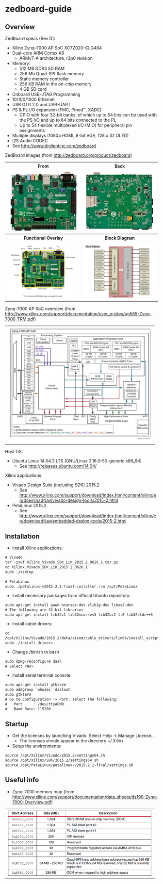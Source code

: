 # zedboard-guide

## Overview

ZedBoard specs (Rev D):
- Xilinx Zynq-7000 AP SoC XC7Z020-CLG484
- Dual-core ARM Cortex A9
  - ARMv7-A architecture, r3p0 revision
- Memory:
  - 512 MB DDR3 SD RAM
  - 256 Mb Quad-SPI flash memory
  - Static memory controller
  - 256 KB RAM in the on-chip memory
  - 4 GB SD card
- Onboard USB-JTAG Programming
- 10/100/1000 Ethernet
- USB OTG 2.0 and USB-UART
- PS & PL I/O expansion (FMC, Pmod™, XADC)
  - GPIO with four 32-bit banks, of which up to 54 bits can be used with the PS I/O and up to 64 bits connected to the PL
  - Up to 54 flexible multiplexed I/O (MIO) for peripheral pin assignments
- Multiple displays (1080p HDMI, 8-bit VGA, 128 x 32 OLED)
- I2S Audio CODEC
- See http://www.digilentinc.com/zedboard

ZedBoard images 
(from http://zedboard.org/product/zedboard)
<table>
<tr>
<th>Front</th>
<th>Back</th>
</tr>
<tr>
<td><img src="/images/ZedBoard_RevA_sideA_0_0.jpg" width="240px" alt="Front"/></td>
<td><img src="/images/ZedBoard_RevA_sideB_0_0.jpg" width="240px" alt="Back"/></td>
</tr>
<tr>
<th>Functional Overlay</th>
<th>Block Diagram</th>
</tr>
<tr>
<td><img src="/images/Front-image-of-board_0.jpg" width="240px" alt="Functional Overlay"/></td>
<td><img src="/images/block_diagram_0_0.jpg" width="240px" alt="Block Diagram"/></td>
</tr>
</table>

Zynq-7000 AP SoC overview 
(from http://www.xilinx.com/support/documentation/user_guides/ug585-Zynq-7000-TRM.pdf)

<table>
<tr>
<td><img src="/images/ZynqBlockDiagram.png" width="480px" alt="Zynq-7000 AP SoC overview"/></td>
</tr>
</table>

Host OS:
- Ubuntu Linux 14.04.3 LTS (GNU/Linux 3.16.0-50-generic x86_64)
  - See http://releases.ubuntu.com/14.04/ 

Xilinx applications:
- Vivado Design Suite (including SDK) 2015.2
  - See http://www.xilinx.com/support/download/index.html/content/xilinx/en/downloadNav/vivado-design-tools/2015-2.html
- PetaLinux 2015.2
  - See http://www.xilinx.com/support/download/index.html/content/xilinx/en/downloadNav/embedded-design-tools/2015-2.html

## Installation

- Install Xilinx applications:

```
# Vivado
tar -zxvf Xilinx_Vivado_SDK_Lin_2015.2_0626_1.tar.gz
cd Xilinx_Vivado_SDK_Lin_2015.2_0626_1
sudo ./xsetup

# PetaLinux
sudo ./petalinux-v2015.2.1-final-installer.run /opt/PetaLinux
```

- Install necessary packages from official Ubuntu repository:

```
sudo apt-get install gawk ncurses-dev zlib1g-dev libssl-dev
# The following are 32-bit libraries
sudo apt-get install lib32z1 lib32ncurses5 lib32bz2-1.0 lib32stdc++6
```

- Install cable drivers:

```
cd /opt/Xilinx/Vivado/2015.2/data/xicom/cable_drivers/lin64/install_script/install_drivers
sudo ./install_drivers 
```
- Change /bin/sh to bash

```
sudo dpkg-reconfigure dash
# Select <No>
```

- Install serial terminal console:

```
sudo apt-get install gtkterm
sudo addgroup `whoami` dialout 
sudo gtkterm
# Go to Configuration -> Port, select the following:
#   Port     : /dev/ttyACM0
#   Baud Rate: 115200
```


## Startup

- Get the licenses by launching Vivado. Select Help ->  Manage License...
  - The licenses should appear in the directory ~/.Xilinx
- Setup the environments:

```
source /opt/Xilinx/Vivado/2015.2/settings64.sh
source /opt/Xilinx/SDK/2015.2/settings64.sh
source /opt/PetaLinux/petalinux-v2015.2.1-final/settings.sh
```

## Useful info

- Zynq-7000 memory map
(from http://www.xilinx.com/support/documentation/data_sheets/ds190-Zynq-7000-Overview.pdf)

<table>
<tr>
<td><img src="/images/ZynqMemoryMap.png" width="480px" alt="Zynq-7000 memory map"/></td>
</tr>
</table>

